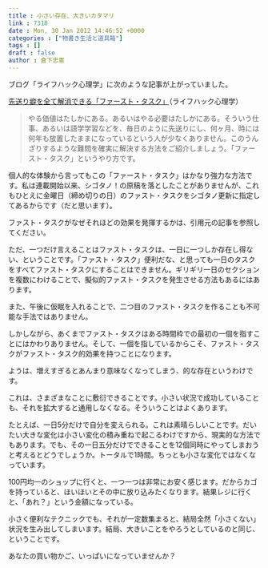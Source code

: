 ```yaml
---
title : 小さい存在、大きいカタマリ
link : 7318
date : Mon, 30 Jan 2012 14:46:52 +0000
categories : ["物書き生活と道具箱"]
tags : []
draft : false
author : 倉下忠憲
---
```


ブログ「ライフハック心理学」に次のような記事が上がっていました。

<a href="http://www.mindhacks.jp/2012/01/post-4182?utm_source=rss&amp;utm_medium=rss&amp;utm_campaign=fasttask">先送り癖を全て解消できる「ファースト・タスク」</a>（ライフハック心理学）

<blockquote>
やる価値はたしかにある。あるいはやる必要はたしかにある。そういう仕事、あるいは語学学習などを、毎日のように先送りにし、何ヶ月、時には何年も放置したままになっているという人が少なくありません。このうんざりするような難問を確実に解決する方法をご紹介しましょう。「ファースト・タスク」というやり方です。
</blockquote>

個人的な体験から言ってもこの「ファースト・タスク」はかなり強力な方法です。私は連載開始以来、シゴタノ！の原稿を落としたことがありませんが、これもひとえに金曜日（締め切りの日）のファスト・タスクをシゴタノ更新に指定してあるからです（だと思います）。

ファスト・タスクがなぜそれほどの効果を発揮するかは、引用元の記事を参照してください。

ただ、一つだけ言えることはファスト・タスクは、一日に一つしか存在し得ない、ということです。「ファスト・タスク」便利だな、と思っても一日のタスクをすべてファスト・タスクにすることはできません。ギリギリ一日のセクションを複数にわけることで、擬似的ファスト・タスクを発生させる方法もあるにはあります。

また、午後に仮眠を入れることで、二つ目のファスト・タスクを作ることも不可能な手法ではありません。

しかしながら、あくまでファスト・タスクはある時間枠での最初の一個を指すことにはかわりありません。そして、一個を指しているからこそ、ファスト・タスクがファスト・タスク的効果を持つことになります。

ようは、増えすぎるとあんまり意味なくなってしまう、的な存在というわけです。

これは、さまざまなことに敷衍できることです。小さい状況で成功していることも、それを拡大すると通用しなくなる。そういうことはよくあります。

たとえば、一日5分だけで自分を変えられる。これは素晴らしいことです。だいたい大きな変化は小さい変化の積み重ねで起こるわけですから、現実的な方法でもあります。でも、その一日五分だけでできることを12個同時にやってしまおうと考えるとどうでしょうか。トータルで1時間。ちっとも小さな変化ではなくなっています。

100円均一のショップに行くと、一つ一つは非常にお安く感じます。だからカゴを持っていると、ほいほいとその中に放り込みたくなります。結果レジに行くと、「あれ？」という金額になっている。

小さく便利なテクニックでも、それが一定数集まると、結局全然「小さくない」状況を生み出してしまいます。結局、大きいことをやろうとしているのと同じ、ということです。

あなたの買い物かご、いっぱいになっていませんか？

